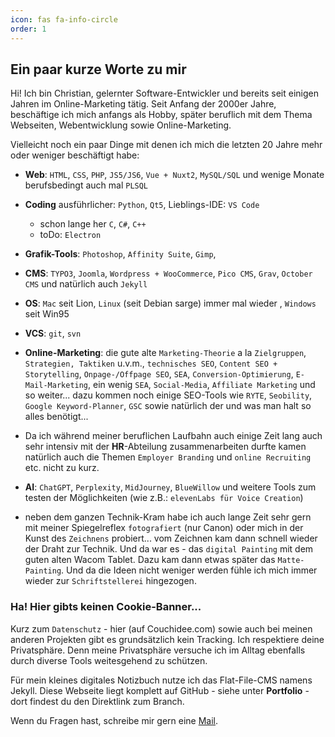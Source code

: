 ```yaml
---
icon: fas fa-info-circle
order: 1
---
```

## Ein paar kurze Worte zu mir
Hi! Ich bin Christian, gelernter Software-Entwickler und bereits seit einigen Jahren im Online-Marketing tätig. Seit Anfang der 2000er Jahre, beschäftige ich mich anfangs als Hobby, später beruflich mit dem Thema Webseiten, Webentwicklung sowie Online-Marketing.

Vielleicht noch ein paar Dinge mit denen ich mich die letzten 20 Jahre mehr oder weniger beschäftigt habe:

* **Web**: `HTML`, `CSS`, `PHP`, `JS5/JS6`, `Vue + Nuxt2`, `MySQL/SQL` und wenige Monate berufsbedingt auch mal `PLSQL`

* **Coding** ausführlicher: `Python`, `Qt5`, Lieblings-IDE: `VS Code`
    * schon lange her `C`, `C#`, `C++`
    * toDo: `Electron`

* **Grafik-Tools**: `Photoshop`, `Affinity Suite`, `Gimp`,

* **CMS**: `TYPO3`, `Joomla`, `Wordpress + WooCommerce`, `Pico CMS`, `Grav`, `October CMS` und natürlich auch `Jekyll`

* **OS**: `Mac` seit Lion, `Linux` (seit Debian sarge) immer mal wieder , `Windows` seit Win95

* **VCS**: `git`, `svn`

* **Online-Marketing**: die gute alte `Marketing-Theorie` a la `Zielgruppen`, `Strategien, Taktiken` u.v.m., `technisches SEO`, `Content SEO + Storytelling`, `Onpage-/Offpage SEO`, `SEA`, `Conversion-Optimierung`, `E-Mail-Marketing`, ein wenig `SEA`, `Social-Media`, `Affiliate Marketing` und so weiter... dazu kommen noch einige SEO-Tools wie `RYTE`, `Seobility`, `Google Keyword-Planner`, `GSC` sowie natürlich der und was man halt so alles 
benötigt...

* Da ich während meiner beruflichen Laufbahn auch einige Zeit lang auch sehr intensiv mit der **HR**-Abteilung zusammenarbeiten durfte kamen natürlich auch die Themen `Employer Branding` und `online Recruiting` etc. nicht zu kurz.

* **AI**: `ChatGPT`, `Perplexity`, `MidJourney`, `BlueWillow` und weitere Tools zum testen der Möglichkeiten (wie z.B.: `elevenLabs für Voice Creation`)

* neben dem ganzen Technik-Kram habe ich auch lange Zeit sehr gern mit meiner Spiegelreflex `fotografiert` (nur Canon) oder mich in der Kunst des `Zeichnens` probiert... vom Zeichnen kam dann schnell wieder der Draht zur Technik. Und da war es - das `digital Painting` mit dem guten alten Wacom Tablet. Dazu kam dann etwas später das `Matte-Painting`. Und da die Ideen nicht weniger werden fühle ich mich immer wieder zur `Schriftstellerei` hingezogen.

### Ha! Hier gibts keinen Cookie-Banner...  

Kurz zum `Datenschutz` - hier (auf Couchidee.com) sowie auch bei meinen anderen Projekten gibt es grundsätzlich kein Tracking. Ich respektiere deine Privatsphäre. Denn meine Privatsphäre versuche ich im Alltag ebenfalls durch diverse Tools weitesgehend zu schützen.

Für mein kleines digitales Notizbuch nutze ich das Flat-File-CMS namens Jekyll. Diese Webseite liegt komplett auf GitHub - siehe unter **Portfolio** - dort findest du den Direktlink zum Branch.

Wenn du Fragen hast, schreibe mir gern eine [Mail](mailto:couchidee@posteo.de).
